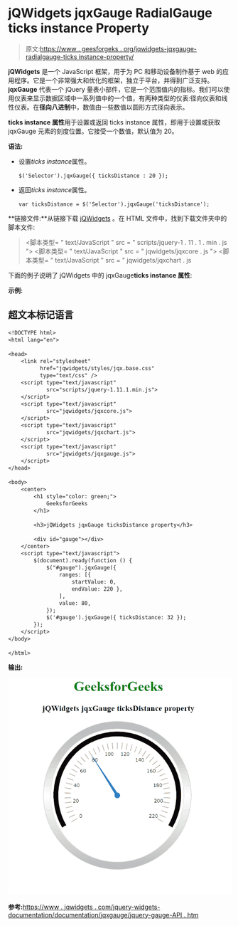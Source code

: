 # jQWidgets jqxGauge RadialGauge ticks instance Property

> 原文:[https://www . geesforgeks . org/jqwidgets-jqxgauge-radialgauge-ticks instance-property/](https://www.geeksforgeeks.org/jqwidgets-jqxgauge-radialgauge-ticksdistance-property/)

**jQWidgets** 是一个 JavaScript 框架，用于为 PC 和移动设备制作基于 web 的应用程序。它是一个非常强大和优化的框架，独立于平台，并得到广泛支持。 **jqxGauge** 代表一个 jQuery 量表小部件，它是一个范围值内的指标。我们可以使用仪表来显示数据区域中一系列值中的一个值，有两种类型的仪表:径向仪表和线性仪表。在**径向八进制**中，数值由一些数值以圆形方式径向表示。

**ticks instance 属性**用于设置或返回 ticks instance 属性，即用于设置或获取 jqxGauge 元素的刻度位置。它接受一个数值，默认值为 20。

**语法:**

*   设置*ticks instance*属性。

    ```
    $('Selector').jqxGauge({ ticksDistance : 20 });  
    ```

*   返回*ticks instance*属性。

    ```
    var ticksDistance = $('Selector').jqxGauge('ticksDistance');
    ```

**链接文件:**从链接下载 [jQWidgets](https://www.jqwidgets.com/download/) 。在 HTML 文件中，找到下载文件夹中的脚本文件:

> <link rel="”stylesheet”" href="”jqwidgets/styles/jqx.base.css”" type="”text/css”">
> <脚本类型= " text/JavaScript " src = " scripts/jquery-1 . 11 . 1 . min . js "></脚本类型>
> <脚本类型= " text/JavaScript " src = " jqwidgets/jqxcore . js "></脚本类型>
> <脚本类型= " text/JavaScript " src = " jqwidgets/jqxchart . js

下面的例子说明了 jQWidgets 中的 jqxGauge**ticks instance 属性**:

**示例:**

## 超文本标记语言

```
<!DOCTYPE html>
<html lang="en">

<head>
    <link rel="stylesheet"
          href="jqwidgets/styles/jqx.base.css" 
          type="text/css" />
    <script type="text/javascript" 
            src="scripts/jquery-1.11.1.min.js">
    </script>
    <script type="text/javascript" 
            src="jqwidgets/jqxcore.js">
    </script>
    <script type="text/javascript" 
            src="jqwidgets/jqxchart.js">
    </script>
    <script type="text/javascript"
            src="jqwidgets/jqxgauge.js">
    </script>
</head>

<body>
    <center>
        <h1 style="color: green;">
            GeeksforGeeks
        </h1>

        <h3>jQWidgets jqxGauge ticksDistance property</h3>

        <div id="gauge"></div>
    </center>
    <script type="text/javascript">
        $(document).ready(function () {
            $("#gauge").jqxGauge({
                ranges: [{ 
                    startValue: 0, 
                    endValue: 220 },
                ],
                value: 80,
            });
            $('#gauge').jqxGauge({ ticksDistance: 32 });
        });
    </script>
</body>

</html>
```

**输出:**

![](img/eae491d63eb52941191bdadc9bbb52c6.png)

**参考:**[https://www . jqwidgets . com/jquery-widgets-documentation/documentation/jqxgauge/jquery-gauge-API . htm](https://www.jqwidgets.com/jquery-widgets-documentation/documentation/jqxgauge/jquery-gauge-api.htm)